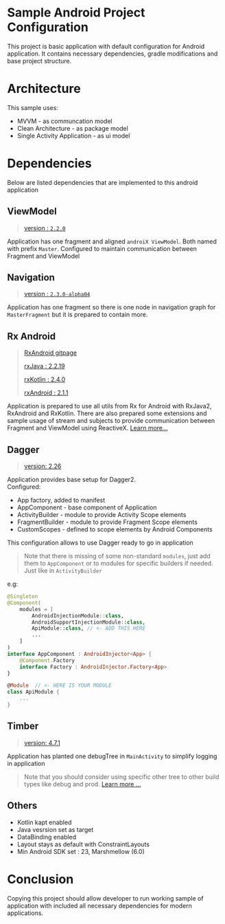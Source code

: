 # Sample Android Project Configuration
This project is basic application with default configuration for Android application. It contains necessary dependencies, gradle modifications and base project structure.

# Architecture
This sample uses:
* MVVM - as communcation model
* Clean Architecture - as package model
* Single Activity Application - as ui model

# Dependencies
Below are listed dependencies that are implemented to this android application

## ViewModel
> [version : `2.2.0`](https://developer.android.com/topic/libraries/architecture/viewmodel)
>
Application has one fragment and aligned `androiX ViewModel`. Both named with prefix `Master`.
Configured to maintain communication between Fragment and ViewModel
## Navigation
> [version : `2.3.0-alpha04`](https://developer.android.com/guide/navigation)

Application has one fragment so there is one node in navigation graph for `MasterFragment` but
it is prepared to contain more.

## Rx Android
> [RxAndroid gitpage ](https://github.com/ReactiveX/RxAndroid)
>
> [rxJava : 2.2.19](https://mvnrepository.com/artifact/io.reactivex.rxjava2/rxjava)
>
> [rxKotlin : 2.4.0](https://mvnrepository.com/artifact/io.reactivex.rxjava2/rxkotlin)
>
> [rxAndroid : 2.1.1](https://mvnrepository.com/artifact/io.reactivex.rxjava2/rxandroid)

Application is prepared to use all utils from Rx for Android with RxJava2, RxAndroid and RxKotlin.
There are also prepared some extensions and sample usage of stream and subjects to provide communication
between Fragment and ViewModel using ReactiveX. [Learn more...](https://github.com/ReactiveX/RxAndroid)
## Dagger
> [version: 2.26](https://github.com/google/dagger)

Application provides base setup for Dagger2.  
Configured:
* App factory, added to manifest
* AppComponent - base component of Application
* ActivityBuilder - module to provide Activity Scope elements
* FragmentBuilder - module to provide Fragment Scope elements
* CustomScopes - defined to scope elements by Android Components

This configuration allows to use Dagger ready to go in application
> Note that there is missing of some non-standard `modules`, just add them to `AppComponent`
> or to modules for specific builders if needed. Just like in `ActivityBuilder`

e.g:
```kotlin
@Singleton
@Component(
    modules = [
        AndroidInjectionModule::class,
        AndroidSupportInjectionModule::class,
        ApiModule::class, // <- ADD THIS HERE 
        ...
    ]
)
interface AppComponent : AndroidInjector<App> {
    @Component.Factory
    interface Factory : AndroidInjector.Factory<App>
}

@Module  // <- HERE IS YOUR MODULE
class ApiModule {
    ...
}

```
## Timber
> [version: 4.7.1](https://github.com/JakeWharton/timber)

Application has planted one debugTree in `MainActivity` to simplify logging in application
>Note that you should consider using specific other tree to other build types like debug and prod. [Learn more ...](https://github.com/JakeWharton/timber)

## Others
* Kotlin kapt enabled
* Java vesrsion set as target
* DataBinding enabled
* Layout stays as default with ConstraintLayouts
* Min Android SDK set : 23, Marshmellow (6.0)

# Conclusion
Copying this project should allow developer to run working sample of application with included all necessary dependencies for modern applications.
